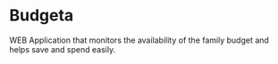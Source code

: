 # Budgeta
WEB Application that monitors the availability of the family budget and helps save and spend easily.
